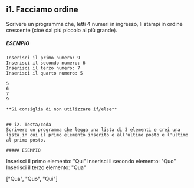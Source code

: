 ## i1. Facciamo ordine
Scrivere un programma che, letti 4 numeri in ingresso, li stampi in ordine crescente (cioè dal più piccolo al più grande).

##### ESEMPIO
```
Inserisci il primo numero: 9
Inserisci il secondo numero: 6
Inserisci il terzo numero: 7
Inserisci il quarto numero: 5

5
6
7
9

**Si consiglia di non utilizzare if/else**


## i2. Testa/coda
Scrivere un programma che legga una lista di 3 elementi e crei una lista in cui il primo elemento inserito è all'ultimo posto e l'ultimo al primo posto.

##### ESEMPIO
```
Inserisci il primo elemento: "Qui"
Inserisci il secondo elemento: "Quo"
Inserisci il terzo elemento: "Qua"

["Qua", "Quo", "Qui"]
```